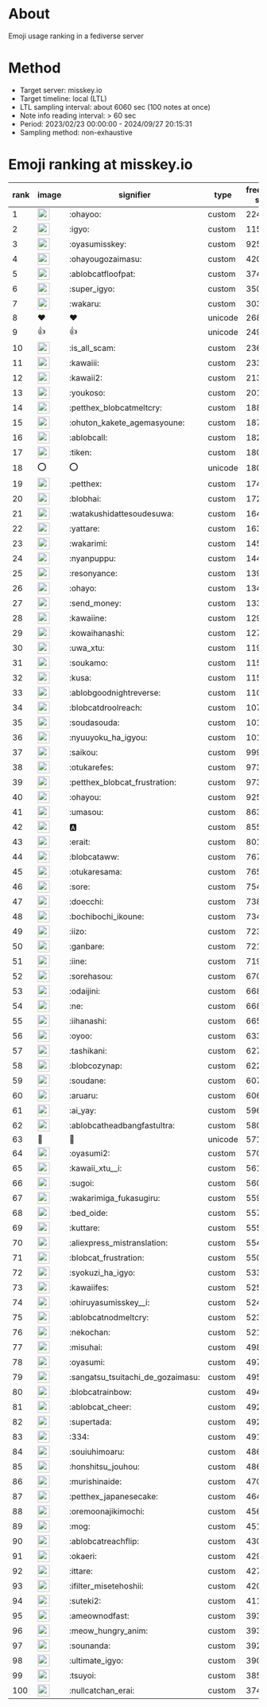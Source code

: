 # About
Emoji usage ranking in a fediverse server

# Method
- Target server: misskey.io
- Target timeline: local (LTL)
- LTL sampling interval: about 6060 sec (100 notes at once)
- Note info reading interval: > 60 sec
- Period: 2023/02/23 00:00:00 - 2024/09/27 20:15:31 
- Sampling method: non-exhaustive

# Emoji ranking at misskey.io

|rank|image|signifier|type|frequency score|
|----|----|----|----|----|
|1|<img height="24" src="https://misskey.io/emoji/ohayoo.webp">|:ohayoo:|custom|224609|
|2|<img height="24" src="https://misskey.io/emoji/igyo.webp">|:igyo:|custom|115749|
|3|<img height="24" src="https://misskey.io/emoji/oyasumisskey.webp">|:oyasumisskey:|custom|92517|
|4|<img height="24" src="https://misskey.io/emoji/ohayougozaimasu.webp">|:ohayougozaimasu:|custom|42069|
|5|<img height="24" src="https://misskey.io/emoji/ablobcatfloofpat.webp">|:ablobcatfloofpat:|custom|37420|
|6|<img height="24" src="https://misskey.io/emoji/super_igyo.webp">|:super_igyo:|custom|35066|
|7|<img height="24" src="https://misskey.io/emoji/wakaru.webp">|:wakaru:|custom|30380|
|8|❤|❤|unicode|26846|
|9|👍|👍|unicode|24996|
|10|<img height="24" src="https://misskey.io/emoji/is_all_scam.webp">|:is_all_scam:|custom|23626|
|11|<img height="24" src="https://misskey.io/emoji/kawaiii.webp">|:kawaiii:|custom|23399|
|12|<img height="24" src="https://misskey.io/emoji/kawaii2.webp">|:kawaii2:|custom|21302|
|13|<img height="24" src="https://misskey.io/emoji/youkoso.webp">|:youkoso:|custom|20125|
|14|<img height="24" src="https://misskey.io/emoji/petthex_blobcatmeltcry.webp">|:petthex_blobcatmeltcry:|custom|18861|
|15|<img height="24" src="https://misskey.io/emoji/ohuton_kakete_agemasyoune.webp">|:ohuton_kakete_agemasyoune:|custom|18789|
|16|<img height="24" src="https://misskey.io/emoji/ablobcall.webp">|:ablobcall:|custom|18226|
|17|<img height="24" src="https://misskey.io/emoji/tiken.webp">|:tiken:|custom|18062|
|18|⭕|⭕|unicode|18048|
|19|<img height="24" src="https://misskey.io/emoji/petthex.webp">|:petthex:|custom|17496|
|20|<img height="24" src="https://misskey.io/emoji/blobhai.webp">|:blobhai:|custom|17230|
|21|<img height="24" src="https://misskey.io/emoji/watakushidattesoudesuwa.webp">|:watakushidattesoudesuwa:|custom|16495|
|22|<img height="24" src="https://misskey.io/emoji/yattare.webp">|:yattare:|custom|16373|
|23|<img height="24" src="https://misskey.io/emoji/wakarimi.webp">|:wakarimi:|custom|14548|
|24|<img height="24" src="https://misskey.io/emoji/nyanpuppu.webp">|:nyanpuppu:|custom|14418|
|25|<img height="24" src="https://misskey.io/emoji/resonyance.webp">|:resonyance:|custom|13915|
|26|<img height="24" src="https://misskey.io/emoji/ohayo.webp">|:ohayo:|custom|13402|
|27|<img height="24" src="https://misskey.io/emoji/send_money.webp">|:send_money:|custom|13332|
|28|<img height="24" src="https://misskey.io/emoji/kawaiine.webp">|:kawaiine:|custom|12913|
|29|<img height="24" src="https://misskey.io/emoji/kowaihanashi.webp">|:kowaihanashi:|custom|12729|
|30|<img height="24" src="https://misskey.io/emoji/uwa_xtu.webp">|:uwa_xtu:|custom|11900|
|31|<img height="24" src="https://misskey.io/emoji/soukamo.webp">|:soukamo:|custom|11581|
|32|<img height="24" src="https://misskey.io/emoji/kusa.webp">|:kusa:|custom|11500|
|33|<img height="24" src="https://misskey.io/emoji/ablobgoodnightreverse.webp">|:ablobgoodnightreverse:|custom|11054|
|34|<img height="24" src="https://misskey.io/emoji/blobcatdroolreach.webp">|:blobcatdroolreach:|custom|10731|
|35|<img height="24" src="https://misskey.io/emoji/soudasouda.webp">|:soudasouda:|custom|10187|
|36|<img height="24" src="https://misskey.io/emoji/nyuuyoku_ha_igyou.webp">|:nyuuyoku_ha_igyou:|custom|10144|
|37|<img height="24" src="https://misskey.io/emoji/saikou.webp">|:saikou:|custom|9997|
|38|<img height="24" src="https://misskey.io/emoji/otukarefes.webp">|:otukarefes:|custom|9737|
|39|<img height="24" src="https://misskey.io/emoji/petthex_blobcat_frustration.webp">|:petthex_blobcat_frustration:|custom|9736|
|40|<img height="24" src="https://misskey.io/emoji/ohayou.webp">|:ohayou:|custom|9259|
|41|<img height="24" src="https://misskey.io/emoji/umasou.webp">|:umasou:|custom|8636|
|42|<img height="24" src="https://misskey.io/emoji/a.webp">|:a:|custom|8551|
|43|<img height="24" src="https://misskey.io/emoji/erait.webp">|:erait:|custom|8015|
|44|<img height="24" src="https://misskey.io/emoji/blobcataww.webp">|:blobcataww:|custom|7674|
|45|<img height="24" src="https://misskey.io/emoji/otukaresama.webp">|:otukaresama:|custom|7650|
|46|<img height="24" src="https://misskey.io/emoji/sore.webp">|:sore:|custom|7547|
|47|<img height="24" src="https://misskey.io/emoji/doecchi.webp">|:doecchi:|custom|7382|
|48|<img height="24" src="https://misskey.io/emoji/bochibochi_ikoune.webp">|:bochibochi_ikoune:|custom|7341|
|49|<img height="24" src="https://misskey.io/emoji/iizo.webp">|:iizo:|custom|7233|
|50|<img height="24" src="https://misskey.io/emoji/ganbare.webp">|:ganbare:|custom|7212|
|51|<img height="24" src="https://misskey.io/emoji/iine.webp">|:iine:|custom|7194|
|52|<img height="24" src="https://misskey.io/emoji/sorehasou.webp">|:sorehasou:|custom|6704|
|53|<img height="24" src="https://misskey.io/emoji/odaijini.webp">|:odaijini:|custom|6682|
|54|<img height="24" src="https://misskey.io/emoji/ne.webp">|:ne:|custom|6682|
|55|<img height="24" src="https://misskey.io/emoji/iihanashi.webp">|:iihanashi:|custom|6654|
|56|<img height="24" src="https://misskey.io/emoji/oyoo.webp">|:oyoo:|custom|6333|
|57|<img height="24" src="https://misskey.io/emoji/tashikani.webp">|:tashikani:|custom|6270|
|58|<img height="24" src="https://misskey.io/emoji/blobcozynap.webp">|:blobcozynap:|custom|6229|
|59|<img height="24" src="https://misskey.io/emoji/soudane.webp">|:soudane:|custom|6070|
|60|<img height="24" src="https://misskey.io/emoji/aruaru.webp">|:aruaru:|custom|6067|
|61|<img height="24" src="https://misskey.io/emoji/ai_yay.webp">|:ai_yay:|custom|5964|
|62|<img height="24" src="https://misskey.io/emoji/ablobcatheadbangfastultra.webp">|:ablobcatheadbangfastultra:|custom|5809|
|63|🎉|🎉|unicode|5718|
|64|<img height="24" src="https://misskey.io/emoji/oyasumi2.webp">|:oyasumi2:|custom|5701|
|65|<img height="24" src="https://misskey.io/emoji/kawaii_xtu__i.webp">|:kawaii_xtu__i:|custom|5619|
|66|<img height="24" src="https://misskey.io/emoji/sugoi.webp">|:sugoi:|custom|5601|
|67|<img height="24" src="https://misskey.io/emoji/wakarimiga_fukasugiru.webp">|:wakarimiga_fukasugiru:|custom|5591|
|68|<img height="24" src="https://misskey.io/emoji/bed_oide.webp">|:bed_oide:|custom|5572|
|69|<img height="24" src="https://misskey.io/emoji/kuttare.webp">|:kuttare:|custom|5556|
|70|<img height="24" src="https://misskey.io/emoji/aliexpress_mistranslation.webp">|:aliexpress_mistranslation:|custom|5542|
|71|<img height="24" src="https://misskey.io/emoji/blobcat_frustration.webp">|:blobcat_frustration:|custom|5500|
|72|<img height="24" src="https://misskey.io/emoji/syokuzi_ha_igyo.webp">|:syokuzi_ha_igyo:|custom|5330|
|73|<img height="24" src="https://misskey.io/emoji/kawaiifes.webp">|:kawaiifes:|custom|5252|
|74|<img height="24" src="https://misskey.io/emoji/ohiruyasumisskey__i.webp">|:ohiruyasumisskey__i:|custom|5241|
|75|<img height="24" src="https://misskey.io/emoji/ablobcatnodmeltcry.webp">|:ablobcatnodmeltcry:|custom|5235|
|76|<img height="24" src="https://misskey.io/emoji/nekochan.webp">|:nekochan:|custom|5210|
|77|<img height="24" src="https://misskey.io/emoji/misuhai.webp">|:misuhai:|custom|4981|
|78|<img height="24" src="https://misskey.io/emoji/oyasumi.webp">|:oyasumi:|custom|4976|
|79|<img height="24" src="https://misskey.io/emoji/sangatsu_tsuitachi_de_gozaimasu.webp">|:sangatsu_tsuitachi_de_gozaimasu:|custom|4954|
|80|<img height="24" src="https://misskey.io/emoji/blobcatrainbow.webp">|:blobcatrainbow:|custom|4945|
|81|<img height="24" src="https://misskey.io/emoji/ablobcat_cheer.webp">|:ablobcat_cheer:|custom|4922|
|82|<img height="24" src="https://misskey.io/emoji/supertada.webp">|:supertada:|custom|4920|
|83|<img height="24" src="https://misskey.io/emoji/334.webp">|:334:|custom|4912|
|84|<img height="24" src="https://misskey.io/emoji/souiuhimoaru.webp">|:souiuhimoaru:|custom|4869|
|85|<img height="24" src="https://misskey.io/emoji/honshitsu_jouhou.webp">|:honshitsu_jouhou:|custom|4869|
|86|<img height="24" src="https://misskey.io/emoji/murishinaide.webp">|:murishinaide:|custom|4705|
|87|<img height="24" src="https://misskey.io/emoji/petthex_japanesecake.webp">|:petthex_japanesecake:|custom|4645|
|88|<img height="24" src="https://misskey.io/emoji/oremoonajikimochi.webp">|:oremoonajikimochi:|custom|4565|
|89|<img height="24" src="https://misskey.io/emoji/mog.webp">|:mog:|custom|4513|
|90|<img height="24" src="https://misskey.io/emoji/ablobcatreachflip.webp">|:ablobcatreachflip:|custom|4304|
|91|<img height="24" src="https://misskey.io/emoji/okaeri.webp">|:okaeri:|custom|4296|
|92|<img height="24" src="https://misskey.io/emoji/ittare.webp">|:ittare:|custom|4275|
|93|<img height="24" src="https://misskey.io/emoji/ifilter_misetehoshii.webp">|:ifilter_misetehoshii:|custom|4208|
|94|<img height="24" src="https://misskey.io/emoji/suteki2.webp">|:suteki2:|custom|4119|
|95|<img height="24" src="https://misskey.io/emoji/ameownodfast.webp">|:ameownodfast:|custom|3936|
|96|<img height="24" src="https://misskey.io/emoji/meow_hungry_anim.webp">|:meow_hungry_anim:|custom|3933|
|97|<img height="24" src="https://misskey.io/emoji/sounanda.webp">|:sounanda:|custom|3928|
|98|<img height="24" src="https://misskey.io/emoji/ultimate_igyo.webp">|:ultimate_igyo:|custom|3906|
|99|<img height="24" src="https://misskey.io/emoji/tsuyoi.webp">|:tsuyoi:|custom|3858|
|100|<img height="24" src="https://misskey.io/emoji/nullcatchan_erai.webp">|:nullcatchan_erai:|custom|3742|
